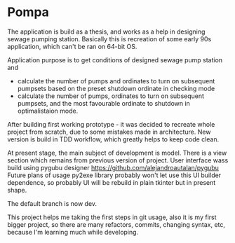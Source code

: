 # Pompa
The application is build as a thesis, and works as a help in designing sewage pumping station. 
Basically this is recreation of some early 90s application, which can't be ran on 64-bit OS. 

Application purpose is to get conditions of designed sewage pump station and
* calculate the number of pumps and ordinates to turn on subsequent pumpsets based on the preset shutdown ordinate in checking mode
* calculate the number of pumps, ordinates to turn on subsequent pumpsets, and the most favourable ordinate to shutdown in optimalistaion mode.

After building first working prototype - it was decided to recreate whole project from scratch, due to some mistakes made in architecture. New version is build in TDD workflow, which greatly helps to keep code clean.

At present stage, the main subject of development is model. There is a view section which remains from previous version of project. User interface wass build using pygubu designer https://github.com/alejandroautalan/pygubu Future plans of usage py2exe library probably won't let use this UI builder dependence, so probably UI will be rebuild in plain tkinter but in present shape.

The default branch is now dev.

This project helps me taking the first steps in git usage, also it is my first bigger project, so there are many refactors, commits, changing syntax, etc, because I'm learning much while developing.
